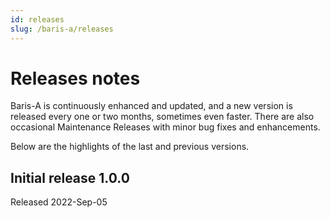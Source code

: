 ```yaml
---
id: releases
slug: /baris-a/releases
---
```


# Releases notes

Baris-A is continuously enhanced and updated, and a new version is released every one or two months, sometimes even faster. There are also occasional Maintenance Releases with minor bug fixes and enhancements.

Below are the highlights of the last and previous versions.

## Initial release 1.0.0

Released 2022-Sep-05
